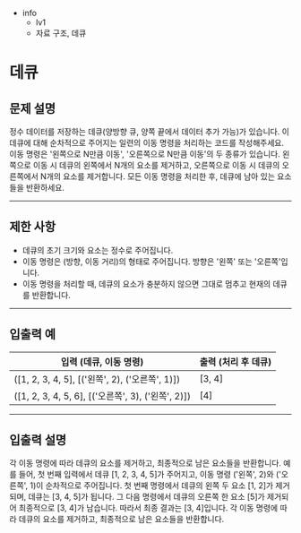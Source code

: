 - info
    - lv1
    - 자료 구조, 데큐

# 데큐
## 문제 설명
정수 데이터를 저장하는 데큐(양방향 큐, 양쪽 끝에서 데이터 추가 가능)가 있습니다. 이 데큐에 대해 순차적으로 주어지는 일련의 이동 명령을 처리하는 코드를 작성해주세요. 이동 명령은 '왼쪽으로 N만큼 이동', '오른쪽으로 N만큼 이동'의 두 종류가 있습니다. 왼쪽으로 이동 시 데큐의 왼쪽에서 N개의 요소를 제거하고, 오른쪽으로 이동 시 데큐의 오른쪽에서 N개의 요소를 제거합니다. 모든 이동 명령을 처리한 후, 데큐에 남아 있는 요소들을 반환하세요.

---

## 제한 사항

- 데큐의 초기 크기와 요소는 정수로 주어집니다.
- 이동 명령은 (방향, 이동 거리)의 형태로 주어집니다. 방향은 '왼쪽' 또는 '오른쪽'입니다.
- 이동 명령을 처리할 때, 데큐의 요소가 충분하지 않으면 그대로 멈추고 현재의 데큐를 반환합니다.

---

## 입출력 예

| 입력 (데큐, 이동 명령) | 출력 (처리 후 데큐) |
| ---------------------- | ------------------ |
| ([1, 2, 3, 4, 5], [('왼쪽', 2), ('오른쪽', 1)]) | [3, 4] |
| ([1, 2, 3, 4, 5, 6], [('오른쪽', 3), ('왼쪽', 2)]) | [4] |

---

## 입출력 설명
각 이동 명령에 따라 데큐의 요소를 제거하고, 최종적으로 남은 요소들을 반환합니다. 예를 들어, 첫 번째 입력에서 데큐 [1, 2, 3, 4, 5]가 주어지고, 이동 명령 ('왼쪽', 2)와 ('오른쪽', 1)이 순차적으로 주어집니다. 첫 번째 명령에서 데큐의 왼쪽 두 요소 [1, 2]가 제거되며, 데큐는 [3, 4, 5]가 됩니다. 그 다음 명령에서 데큐의 오른쪽 한 요소 [5]가 제거되어 최종적으로 [3, 4]가 남습니다. 따라서 최종 결과는 [3, 4]입니다.
각 이동 명령에 따라 데큐의 요소를 제거하고, 최종적으로 남은 요소들을 반환합니다.